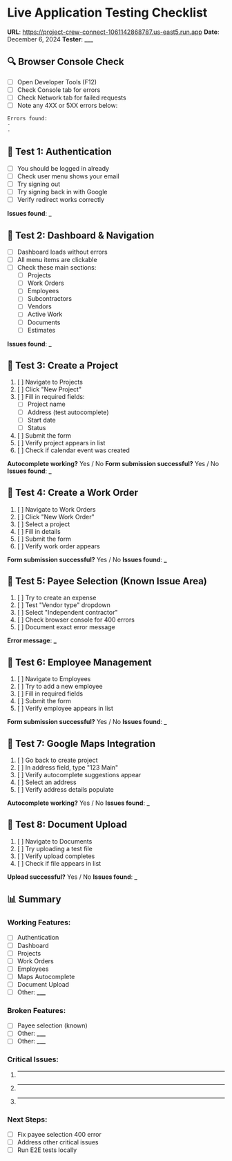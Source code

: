 # Live Application Testing Checklist

**URL**: https://project-crew-connect-1061142868787.us-east5.run.app
**Date**: December 6, 2024
**Tester**: ******\_\_\_******

## 🔍 Browser Console Check

- [ ] Open Developer Tools (F12)
- [ ] Check Console tab for errors
- [ ] Check Network tab for failed requests
- [ ] Note any 4XX or 5XX errors below:

```
Errors found:
-
-
```

## 🧪 Test 1: Authentication

- [ ] You should be logged in already
- [ ] Check user menu shows your email
- [ ] Try signing out
- [ ] Try signing back in with Google
- [ ] Verify redirect works correctly

**Issues found**: ****************\_****************

## 🧪 Test 2: Dashboard & Navigation

- [ ] Dashboard loads without errors
- [ ] All menu items are clickable
- [ ] Check these main sections:
  - [ ] Projects
  - [ ] Work Orders
  - [ ] Employees
  - [ ] Subcontractors
  - [ ] Vendors
  - [ ] Active Work
  - [ ] Documents
  - [ ] Estimates

**Issues found**: ****************\_****************

## 🧪 Test 3: Create a Project

1. [ ] Navigate to Projects
2. [ ] Click "New Project"
3. [ ] Fill in required fields:
   - [ ] Project name
   - [ ] Address (test autocomplete)
   - [ ] Start date
   - [ ] Status
4. [ ] Submit the form
5. [ ] Verify project appears in list
6. [ ] Check if calendar event was created

**Autocomplete working?** Yes / No
**Form submission successful?** Yes / No
**Issues found**: ****************\_****************

## 🧪 Test 4: Create a Work Order

1. [ ] Navigate to Work Orders
2. [ ] Click "New Work Order"
3. [ ] Select a project
4. [ ] Fill in details
5. [ ] Submit the form
6. [ ] Verify work order appears

**Form submission successful?** Yes / No
**Issues found**: ****************\_****************

## 🧪 Test 5: Payee Selection (Known Issue Area)

1. [ ] Try to create an expense
2. [ ] Test "Vendor type" dropdown
3. [ ] Select "Independent contractor"
4. [ ] Check browser console for 400 errors
5. [ ] Document exact error message

**Error message**: ****************\_****************

## 🧪 Test 6: Employee Management

1. [ ] Navigate to Employees
2. [ ] Try to add a new employee
3. [ ] Fill in required fields
4. [ ] Submit the form
5. [ ] Verify employee appears in list

**Form submission successful?** Yes / No
**Issues found**: ****************\_****************

## 🧪 Test 7: Google Maps Integration

1. [ ] Go back to create project
2. [ ] In address field, type "123 Main"
3. [ ] Verify autocomplete suggestions appear
4. [ ] Select an address
5. [ ] Verify address details populate

**Autocomplete working?** Yes / No
**Issues found**: ****************\_****************

## 🧪 Test 8: Document Upload

1. [ ] Navigate to Documents
2. [ ] Try uploading a test file
3. [ ] Verify upload completes
4. [ ] Check if file appears in list

**Upload successful?** Yes / No
**Issues found**: ****************\_****************

## 📊 Summary

### Working Features:

- [ ] Authentication
- [ ] Dashboard
- [ ] Projects
- [ ] Work Orders
- [ ] Employees
- [ ] Maps Autocomplete
- [ ] Document Upload
- [ ] Other: ******\_\_\_******

### Broken Features:

- [ ] Payee selection (known)
- [ ] Other: ******\_\_\_******
- [ ] Other: ******\_\_\_******

### Critical Issues:

1. ***
2. ***
3. ***

### Next Steps:

- [ ] Fix payee selection 400 error
- [ ] Address other critical issues
- [ ] Run E2E tests locally
